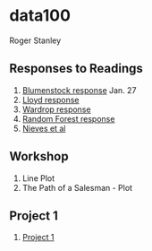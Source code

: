 # data100
Roger Stanley
## Responses to Readings
1. [Blumenstock response](https://github.com/Restitutus/data100/blob/master/blumenstock.md) Jan. 27
2. [Lloyd response](https://github.com/Restitutus/data100/blob/master/Lloyd.md) 
3. [Wardrop response](https://github.com/Restitutus/data100/blob/master/Wardrop.md)
4. [Random Forest response](https://github.com/Restitutus/data100/blob/master/Forrest.md)
5. [Nieves et al](https://github.com/Restitutus/data100/blob/master/Nieves.md)
## Workshop
1. Line Plot
2. The Path of a Salesman - Plot
## Project 1
1. [Project 1](https://github.com/Restitutus/data100/blob/master/project1.md)
